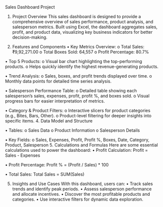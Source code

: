Sales Dashboard Project 
1. Project Overview This sales dashboard is designed to provide a comprehensive overview of sales performance, product analysis, and salesperson metrics. Built using Excel, the dashboard aggregates sales, profit, and product data, visualizing key business indicators for better decision-making.

2. Features and Components
•	Key Metrics Overview:
o	Total Sales: ₹9,92,271.00
o	Total Boxes Sold: 64,557
o	Profit Percentage: 80.7%

•	Top 5 Products:
o	Visual bar chart highlighting the top-performing products.
o	Helps quickly identify the highest revenue-generating products.

•	Trend Analysis:
o	Sales, boxes, and profit trends displayed over time.
o	Monthly data points for detailed time series analysis.

•	Salesperson Performance Table:
o	Detailed table showing each salesperson’s sales, expenses, profit, profit %, and boxes sold.
o	Visual progress bars for easier interpretation of metrics.

•	Category & Product Filters:
o	Interactive slicers for product categories (e.g., Bites, Bars, Other).
o	Product-level filtering for deeper insights into specific items.
4. Data Model and Structure

•	Tables: 
o	Sales Data
o	Product Information
o	Salesperson Details

•	Key Fields: 
o	Sales, Expenses, Profit, Profit %, Boxes, Date, Category, Product, Salesperson
5. Calculations and Formulas Here are some essential calculations used to power the dashboard:
•	Profit Calculation:
Profit = Sales - Expenses

•	Profit Percentage:
Profit % = (Profit / Sales) * 100

•	Total Sales:
Total Sales = SUM(Sales)

5. Insights and Use Cases With this dashboard, users can:
•	Track sales trends and identify peak periods.
•	Assess salesperson performance and allocate incentives.
•	Discover the most profitable products and categories.
•	Use interactive filters for dynamic data exploration.

